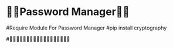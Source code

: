 # 🐍🐍Password Manager🐍🐍



#Require Module For Password Manager
#pip install cryptography





#🙁🙁🙁🙁🙁🙁🙁🙁🙁🙁🙁🙁🙁🙁🙁🙁🙁🙁
